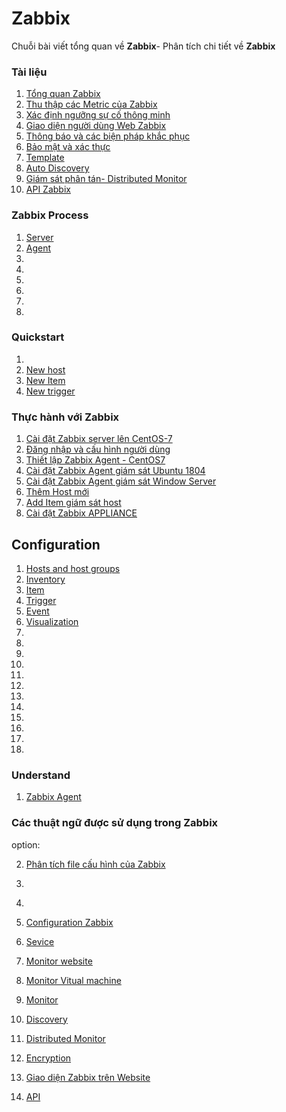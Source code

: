 # Zabbix
Chuỗi bài viết tổng quan về **Zabbix**- Phân tích chi tiết về **Zabbix**

### Tài liệu
1. [Tổng quan Zabbix](Zabbix/overview1.md)
2. [Thu thập các Metric của Zabbix](Zabbix/zabbixagent.md)
3. [Xác định ngưỡng sự cố thông minh](Zabbix/thresholds.md)
4. [Giao diện người dùng Web Zabbix](/Zabbix/guizabbix.md)
5. [Thông báo và các biện pháp khắc phục](Zabbix/notification.md)
6. [Bảo mật và xác thực](Zabbix/security&authentication.md)
7. [Template](Zabbix/template.md)
8. [Auto Discovery](Zabbix/discovery.md)
9. [Giám sát phân tán- Distributed Monitor](Zabbix/Distributed.md)
10. [API Zabbix](Zabbix/API.md)
### Zabbix Process 
1. [Server](process/server.md)
1. [Agent](process/agent.md)
1. []()
1. []()
1. []()
1. []()
1. []()
1. []()


### Quickstart
1. [](Quickstart/)
2. [New host](Quickstart/add-new-host.md)
3. [New Item](Quickstart/new-item.md)
4. [New trigger](Quickstart/new-trigger.md)


### Thực hành với Zabbix
1. [Cài đặt Zabbix server lên CentOS-7](thuchanh/installzb1.md)
2. [Đăng nhập và cấu hình người dùng](Quickstart/login&user.md)
3. [Thiết lập Zabbix Agent - CentOS7](thuchanh/installagent.md)
4. [Cài đặt Zabbix Agent giám sát Ubuntu 1804](thuchanh/installzb-u18.md)
2. [Cài đặt Zabbix Agent giám sát Window Server](thuchanh/installzb-win.md)
2. [Thêm Host mới](Quickstart/)
2. [Add Item giám sát host](thuchanh/)
2. [Cài đặt Zabbix APPLIANCE](APPLIANCE/setup.md)

## Configuration
1. [Hosts and host groups](/config/host.md)
1. [Inventory](/config/Inventory.md)
1. [Item](/config/items.md)
1. [Trigger](/config/trigger.md)
1. [Event](/config/event.md)
1. [Visualization](/config/Visualization.md)
1. []()
1. []()
1. []()
1. []()
1. []()
1. []()
1. []()
1. []()
1. []()
1. []()
1. []()
1. []()
### Understand
1. [Zabbix Agent](Zabbix/active&passive.md)
### Các thuật ngữ được sử dụng trong Zabbix
option:

2. [Phân tích file cấu hình của Zabbix](thuchanh/note/paramater.md)
2. []()
2. []()


2. [Configuration Zabbix]()
2. [Sevice]()
2. [Monitor website]()
2. [Monitor Vitual machine]()
2. [Monitor ]()
2. [Discovery]()
2. [Distributed Monitor]()
2. [Encryption]()
2. [Giao diện Zabbix trên Website]()
2. [API]()

